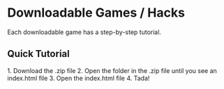# Downloadable Games / Hacks
<p>
  Each downloadable game has a step-by-step tutorial. 
</p>

## Quick Tutorial

<p>
  1. Download the .zip file
  2. Open the folder in the .zip file until you see an index.html file
  3. Open the index.html file
  4. Tada!
</p>
